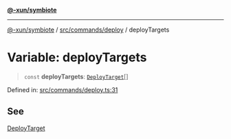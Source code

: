 [**@-xun/symbiote**](../../../../README.md)

***

[@-xun/symbiote](../../../../README.md) / [src/commands/deploy](../README.md) / deployTargets

# Variable: deployTargets

> `const` **deployTargets**: [`DeployTarget`](../enumerations/DeployTarget.md)[]

Defined in: [src/commands/deploy.ts:31](https://github.com/Xunnamius/symbiote/blob/15958ef64db3e6bbd3a724cff425dee47b08713b/src/commands/deploy.ts#L31)

## See

[DeployTarget](../enumerations/DeployTarget.md)
